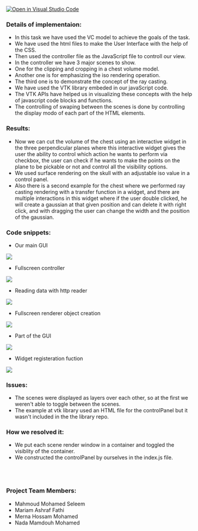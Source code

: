 [![Open in Visual Studio Code](https://classroom.github.com/assets/open-in-vscode-f059dc9a6f8d3a56e377f745f24479a46679e63a5d9fe6f495e02850cd0d8118.svg)](https://classroom.github.com/online_ide?assignment_repo_id=6634618&assignment_repo_type=AssignmentRepo)

### Details of implementaion:
- In this task we have used the VC model to achieve the goals of the task.
- We have used the html files to make the User Interface with the help of the CSS.
- Then used the controller file as the JavaScript file to controll our view.
- In the controller we have 3 major scenes to show.
- One for the clipping and cropping in a chest volume model. 
- Another one is for emphasizing the iso rendering operation.
- The third one is to demonstrate the concept of the ray casting.
- We have used the VTK library embeded in our javaScript code.
- The VTK APIs have helped us in visualizing these concepts with the help of javascript code blocks and functions.
- The controlling of swaping between the scenes is done by controlling the display modo of each part of the HTML elements.
### Results:
- Now we can cut the volume of the chest using an interactive widget in the three perpendicular planes where this interactive widget gives the user the ability to control which action he wants to perform via checkbox, the user can check if he wants to make the points on the plane to be pickable or not and control all the visibility options.
- We used surface rendering on the skull with an adjustable iso value in a control panel.
- Also there is a second example for the chest where we performed ray casting rendering with a transfer function in a widget, and there are multiple interactions in this widget where if the user double clicked, he will create a gaussian at that given position and can delete it with right click, and with dragging the user can change the width and the position of the gaussian.

### Code snippets:
- Our main GUI

![](https://github.com/sbme-tutorials/final-project-m-3-n/blob/main/code_snippets/GUI.jpeg)

- Fullscreen controller 

![](https://github.com/sbme-tutorials/final-project-m-3-n/blob/main/code_snippets/controlPanal.jpeg)

- Reading data with http reader 

![](https://github.com/sbme-tutorials/final-project-m-3-n/blob/main/code_snippets/Reading%20data.jpeg)

- Fullscreen renderer object creation

![](https://github.com/sbme-tutorials/final-project-m-3-n/blob/main/code_snippets/fullscreen.jpeg)

- Part of the GUI 

![](https://github.com/sbme-tutorials/final-project-m-3-n/blob/main/code_snippets/some%20divs.jpeg)

- Widget registeration fuction

![](https://github.com/sbme-tutorials/final-project-m-3-n/blob/main/code_snippets/widget.jpeg)

### Issues:
- The scenes were displayed as layers over each other, so at the first we weren't able to toggle between the scenes.
- The example at vtk library used an HTML file for the controlPanel but it wasn't included in the the library repo.
### How we resolved it:
- We put each scene render window in a container and toggled the visiblity of the container.
- We constructed the controlPanel by ourselves in the index.js file.

<br>
<br>

### Project Team Members:
- Mahmoud Mohamed Seleem
- Mariam Ashraf Fathi
- Merna Hossam Mohamed
- Nada Mamdouh Mohamed
